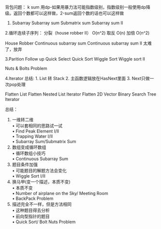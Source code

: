 背包问题：
k sum 用dp-如果用暴力法可能指数级别，指数级别一般使用dp降级。返回个数都可以这样做，2-sum返回个数的话也可以这样做  

1. Subarray
Subarray sum
Submatrix sum
Subarray sum II 

2.循环连续子序列：
分裂（house robber II）  O(n^2)
取反   O(n)
加倍  O(n^2)

House Robber
Continuous subarray sum 
Continuous subarray sum II 太难了，放弃

3.Parition Follow up
Quick Select
Quick Sort
Wiggle Sort
Wiggle sort II

Nuts & Bolts Problem

4.Iterator
总结: 1. List 转 Stack 2. 主函数逻辑放在HasNext里面 3. Next只做一次pop处理

Flatten List
Flatten Nested List Iterator
Flatten 2D Vector
Binary Search Tree Iterator

总结：<br>
1. 一维转二维  <br>
  • 可以套相同的思路试一试  <br>
    • Find Peak Element I/II   <br>
    • Trapping Water I/II     <br>
    • Subarray Sum/Submatrix Sum    <br>
2. 数组变成循环数组    <br>
  • 循环数组小技巧     <br>
    • Continuous Subarray Sum      <br>
3. 题目条件加强    <br>
  • 可能题目的解题方法会变化    <br>
    • Wiggle Sort I/II    <br>
4. 换马甲(变一个描述，本质不变)    <br>
  • 本质不变     <br>
    • Number of airplane on the Sky/ Meeting Room    <br>
    • BackPack Problem     <br>
5. 描述完全不一样，但是方法相同     <br>
  • 这种题目得去分析      <br>
    • 前向型指针的题目     <br>
    • Quick Sort/ Bolt Nuts Problem      <br>
